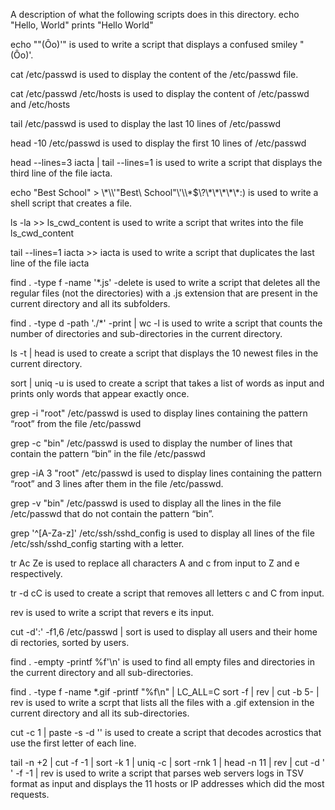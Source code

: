 A description of what the following scripts does in this directory.
echo "Hello, World" prints "Hello World"

echo "\"(Ôo)'" is used to write a script that displays a confused smiley "(Ôo)'.

cat /etc/passwd is used to display the content of the /etc/passwd file.

cat /etc/passwd  /etc/hosts is used to display the content of /etc/passwd and /etc/hosts

tail  /etc/passwd is used to display the last 10 lines of /etc/passwd

head -10 /etc/passwd is used to display the first 10 lines of /etc/passwd

head --lines=3 iacta | tail --lines=1 is used to write a script that displays the third line of the file iacta.

echo "Best School" > \\\*\\\\\'\"Best\ School\"\\\'\\\\\*\$\\\?\\\*\\\*\\\*\\\*\\\*\:\) is used to write a shell script that creates a file.

ls -la >> ls_cwd_content is used to write  a script that writes into the file ls_cwd_content

tail --lines=1 iacta >> iacta is used to write a script that duplicates the last line of the file iacta

find . -type f -name '*.js' -delete is used to write a script that deletes all the regular files (not the directories) with a .js extension that are present in the current directory and all its subfolders.

find . -type d -path './*' -print | wc -l is used to write a script that counts the number of directories and sub-directories in the current directory.

ls -t | head is used to create  a script that displays the 10 newest files in the current directory.

sort | uniq -u is used to create a script that takes a list of words as input and prints only words that appear exactly once.

grep -i "root" /etc/passwd is used to display lines containing the pattern “root” from the file /etc/passwd

grep -c "bin" /etc/passwd is used to display the number of lines that contain the pattern “bin” in the file /etc/passwd

grep -iA 3 "root" /etc/passwd is used to display lines containing the pattern “root” and 3 lines after them in the file /etc/passwd.

grep -v "bin" /etc/passwd is used to display all the lines in the file /etc/passwd that do not contain the pattern “bin”.

grep '^[A-Za-z]' /etc/ssh/sshd_config is used to display all lines of the file /etc/ssh/sshd_config starting with a letter.

tr Ac Ze is used to replace all characters A and c from input to Z and e respectively.

tr -d cC is used to create a script that removes all letters c and C from input.

rev is used to write a script that revers
e its input.

cut -d':' -f1,6 /etc/passwd | sort is used to display all users and their home di
rectories, sorted by users.

find . -empty -printf %f'\n' is used to find all empty files and directories in the current directory and all sub-directories. 

find . -type f -name \*.gif -printf "%f\n" | LC_ALL=C sort -f | rev | cut -b 5- | rev is used to write a scrpt that lists all the files with a .gif extension in the current directory and all its sub-directories.

cut -c 1 | paste -s -d '' is used to create a script that decodes acrostics that use the first letter of each line.

tail -n +2 | cut -f -1 | sort -k 1 | uniq -c | sort -rnk 1 | head -n 11 | rev | cut -d ' ' -f -1 | rev is used to write a script that parses web servers logs in TSV format as input and displays the 11 hosts or IP addresses which did the most requests.
